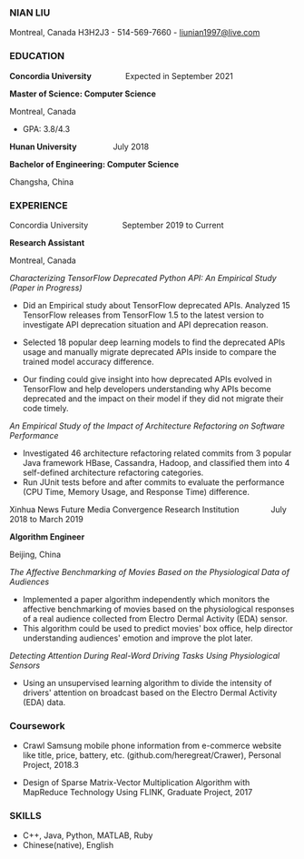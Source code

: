 ### **NIAN LIU**
Montreal, Canada H3H2J3 - 514-569-7660 -  liunian1997@live.com


### **EDUCATION**
		
**Concordia University**&#8195;&#8195;&#8195;&#8195;   Expected in September 2021 

**Master of Science: Computer Science**

Montreal, Canada

- GPA: 3.8/4.3

**Hunan University**  &#8195;&#8195;&#8195;&#8195;   July 2018 

**Bachelor of Engineering: Computer Science**

Changsha, China	



### **EXPERIENCE**
Concordia University&#8195;&#8195;&#8195;&#8195;    September 2019 to Current 

**Research Assistant**

Montreal, Canada   

*Characterizing TensorFlow Deprecated Python API: An Empirical Study (Paper in Progress)*

- Did an Empirical study about TensorFlow deprecated APIs. Analyzed 15 TensorFlow releases from TensorFlow 1.5 to the latest version to investigate API deprecation situation and API deprecation reason. 

- Selected 18 popular deep learning models to find the deprecated APIs usage and manually migrate deprecated APIs inside to compare the trained model accuracy difference.

- Our finding could give insight into how deprecated APIs evolved in TensorFlow and help developers understanding why APIs become deprecated and the impact on their model if they did not migrate their code timely.

*An Empirical Study of the Impact of Architecture Refactoring on Software Performance*

- Investigated 46 architecture refactoring related commits from 3 popular Java framework HBase, Cassandra, Hadoop, and classified them into 4 self-defined architecture refactoring categories.
- Run JUnit tests before and after commits to evaluate the performance (CPU Time, Memory Usage, and Response Time) difference.



Xinhua News Future Media Convergence Research Institution&#8195;&#8195;&#8195;&#8195;July 2018 to March 2019

**Algorithm Engineer**

Beijing, China


*The Affective Benchmarking of Movies Based on the Physiological Data of Audiences*

- Implemented a paper algorithm independently which monitors the affective benchmarking of movies based on the physiological responses of a real audience collected from Electro Dermal Activity (EDA) sensor.
- This algorithm could be used to predict movies' box office, help director understanding audiences' emotion and improve the plot later.




*Detecting Attention During Real-Word Driving Tasks Using Physiological Sensors* 	

- Using an unsupervised learning algorithm to divide the intensity of drivers' attention on broadcast based on the Electro Dermal Activity (EDA) data. 



### **Coursework**

 - Crawl Samsung mobile phone information from e-commerce website like title, price, battery, etc. (github.com/heregreat/Crawer), 			Personal Project, 2018.3

- Design of Sparse Matrix-Vector Multiplication Algorithm with MapReduce Technology Using FLINK, 			Graduate Project, 2017


### **SKILLS**

- C++, Java, Python, MATLAB, Ruby  
- Chinese(native), English
